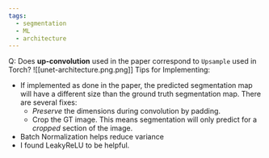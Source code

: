 ```yaml
---
tags:
  - segmentation
  - ML
  - architecture
---
```

Q: Does **up-convolution** used in the paper correspond to `Upsample` used in Torch?
![[unet-architecture.png.png]]
Tips for Implementing:
- If implemented as done in the paper, the predicted segmentation map will have a different size than the ground truth segmentation map. There are several fixes:
	- *Preserve* the dimensions during convolution by padding.
	- Crop the GT image. This means segmentation will only predict for a *cropped* section of the image.
- Batch Normalization helps reduce variance
- I found LeakyReLU to be helpful.